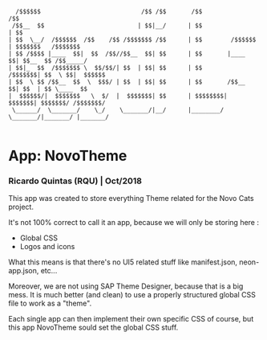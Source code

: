 ```
  /$$$$$$                            /$$ /$$       /$$                 /$$                
 /$$__  $$                          | $$|__/      | $$                | $$                
| $$  \__/  /$$$$$$  /$$    /$$ /$$$$$$$ /$$      | $$        /$$$$$$ | $$$$$$$   /$$$$$$$
| $$ /$$$$ |____  $$|  $$  /$$//$$__  $$| $$      | $$       |____  $$| $$__  $$ /$$_____/
| $$|_  $$  /$$$$$$$ \  $$/$$/| $$  | $$| $$      | $$        /$$$$$$$| $$  \ $$|  $$$$$$ 
| $$  \ $$ /$$__  $$  \  $$$/ | $$  | $$| $$      | $$       /$$__  $$| $$  | $$ \____  $$
|  $$$$$$/|  $$$$$$$   \  $/  |  $$$$$$$| $$      | $$$$$$$$|  $$$$$$$| $$$$$$$/ /$$$$$$$/
 \______/  \_______/    \_/    \_______/|__/      |________/ \_______/|_______/ |_______/ 
                                                                                          
```
# App: NovoTheme
### Ricardo Quintas (RQU) | Oct/2018
This app was created to store everything Theme related for the Novo Cats project.

It's not 100% correct to call it an app, because we will only be storing here :

- Global CSS
- Logos and icons

What this means is that there's no UI5 related stuff like manifest.json, neon-app.json, etc...

Moreover, we are not using SAP Theme Designer, because that is a big mess.
It is much better (and clean) to use a properly structured global CSS file to work as a "theme".

Each single app can then implement their own specific CSS of course, but this app NovoTheme
sould set the global CSS stuff.


